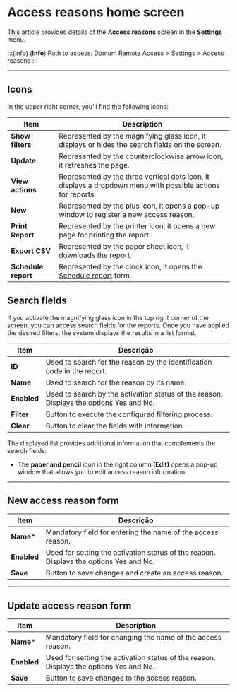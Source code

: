# Access reasons home screen

This article provides details of the **Access reasons** screen in the **Settings** menu.

<!-- Fix callout -->
:::(info) (**Info**)
Path to access:
Domum Remote Access > Settings > Access reasons
:::

---

## Icons

In the upper right corner, you’ll find the following icons:

<!-- Fix link -->
|**Item**|**Description**|
|---|---|
|**Show filters**|Represented by the magnifying glass icon, it displays or hides the search fields on the screen.|
|**Update**|Represented by the counterclockwise arrow icon, it refreshes the page.|
|**View actions**|Represented by the three vertical dots icon, it displays a dropdown menu with possible actions for reports.|
|**New**|Represented by the plus icon, it opens a pop-up window to register a new access reason.|
|**Print Report**|Represented by the printer icon, it opens a new page for printing the report.|
|**Export CSV**|Represented by the paper sheet icon, it downloads the report.|
|**Schedule report**|Represented by the clock icon, it opens the [Schedule report](/v3-33/docs/general-information-how-to-issue-download-and-schedule-device-reports) form.|

## Search fields

If you activate the magnifying glass icon in the top right corner of the screen, you can access search fields for the reports. Once you have applied the desired filters, the system displays the results in a list format.

| **Item** | **Descrição** |
| -- | -- |
|**ID**|Used to search for the reason by the identification code in the report.|
|**Name**|Used to search for the reason by its name.|
|**Enabled**|Used to search by the activation status of the reason. Displays the options Yes and No.|
|**Filter**|Button to execute the configured filtering process.|
|**Clear**|Button to clear the fields with information.|

The displayed list provides additional information that complements the search fields:

- The **paper and pencil** icon in the right column **(Edit)** opens a pop-up window that allows you to edit access reason information.

---

## New access reason form

|**Item**|**Descrição**|
|---|---|
|**Name***|Mandatory field for entering the name of the access reason.|
|**Enabled**|Used for setting the activation status of the reason. Displays the options Yes and No.|
|**Save**|Button to save changes and create an access reason.|

---

## Update access reason form

|**Item**|**Description**|
|---|---|
|**Name***|Mandatory field for changing the name of the access reason.|
|**Enabled**|Used for setting the activation status of the reason. Displays the options Yes and No.|
|**Save**|Button to save changes to the access reason.|
